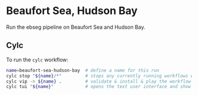 # Beaufort Sea, Hudson Bay

Run the ebseg pipeline on Beaufort Sea and Hudson Bay.

## Cylc
To run the `cylc` workflow:
```bash
name=beaufort-sea-hudson-bay  # define a name for this run
cylc stop "${name}/*"         # stops any currently running workflows with the name
cylc vip -n ${name} .         # validate & install & play the workflow
cylc tui "${name}"            # opens the text user interface and show just runs of this workflow
```

